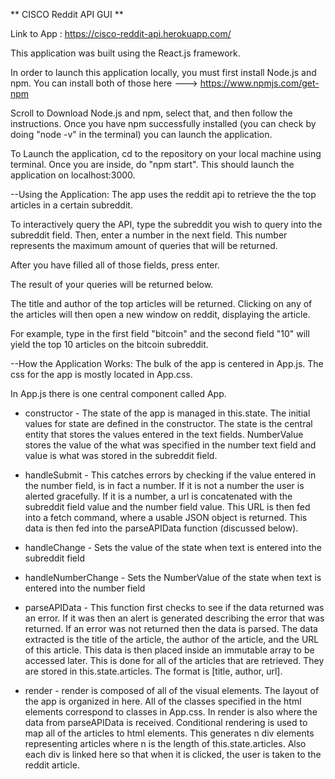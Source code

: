 ** CISCO Reddit API GUI **

Link to App : https://cisco-reddit-api.herokuapp.com/

This application was built using the React.js framework.

In order to launch this application locally, you must first install Node.js and
npm.  You can install both of those here ---> https://www.npmjs.com/get-npm

Scroll to Download Node.js and npm, select that, and then follow the instructions.
Once you have npm successfully installed (you can check by doing "node -v" in the
terminal) you can launch the application.

To Launch the application, cd to the repository on your local machine using
terminal.  Once you are inside, do "npm start".  This should launch the
application on localhost:3000.

--Using the Application:
The app uses the reddit api to retrieve the the top articles in a certain
subreddit.  

To interactively query the API, type the subreddit you wish to query into the
subreddit field.  Then, enter a number in the next field.  This number
represents the maximum amount of queries that will be returned.  

After you have filled all of those fields, press enter.  

The result of your queries will be returned below.

The title and author of the top articles will be returned.  Clicking on any of
the articles will then open a new window on reddit, displaying the article.

For example, type in the first field "bitcoin" and the second field "10" will
yield the top 10 articles on the bitcoin subreddit.

--How the Application Works:
The bulk of the app is centered in App.js.  The css for the app is mostly located
in App.css.  

In App.js there is one central component called App.

- constructor -
The state of the app is managed in this.state.  The initial values for state are
defined in the constructor.  The state is the central entity that stores the
values entered in the text fields.  NumberValue stores the value of the what was
specified in the number text field and value is what was stored in the subreddit
field.

- handleSubmit -
This catches errors by checking if the value entered in the number field, is in
fact a number.  If it is not a number the user is alerted gracefully.
If it is a number, a url is concatenated with the subreddit field value and
the number field value.  This URL is then fed into a fetch command, where a
usable JSON object is returned.  This data is then fed into the
parseAPIData function (discussed below).

- handleChange -
Sets the value of the state when text is entered into the subreddit field

- handleNumberChange -
Sets the NumberValue of the state when text is entered into the number field

- parseAPIData -
This function first checks to see if the data returned was an error.  If it was
then an alert is generated describing the error that was returned.  If an error
was not returned then the data is parsed.  The data extracted is the title of
the article, the author of the article, and the URL of this article.  This data
is then placed inside an immutable array to be accessed later.  This is done for
all of the articles that are retrieved.  They are stored in this.state.articles.
The format is [title, author, url].

- render -
render is composed of all of the visual elements.  The layout of the app is
organized in here.  All of the classes specified in the html elements correspond
to classes in App.css.  In render is also where the data from parseAPIData is
received.  Conditional rendering is used to map all of the articles to html
elements.  This generates n div elements representing articles where n
is the length of this.state.articles.  Also each div is linked here so that when
it is clicked, the user is taken to the reddit article.
